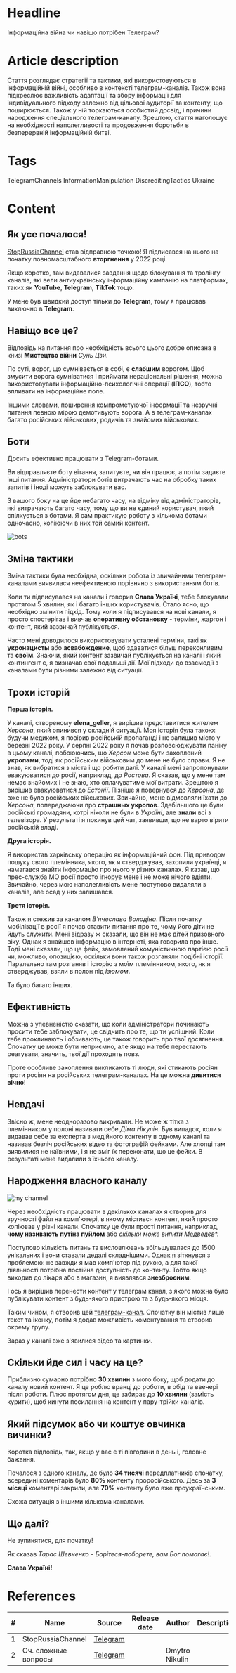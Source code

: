 # Headline
Інформаційна війна чи навіщо потрібен Телеграм?

# Article description
Стаття розглядає стратегії та тактики, які використовуються в інформаційній війні, особливо в контексті телеграм-каналів.
Також вона підкреслює важливість адаптації та збору інформації для індивідуального підходу залежно від цільової аудиторії та контенту, що поширюється.
Також у ній торкаються особистий досвід, і причини народження спеціального телеграм-каналу.
Зрештою, стаття наголошує на необхідності наполегливості та продовження боротьби в безперервній інформаційній битві. 

# Tags
TelegramChannels InformationManipulation DiscreditingTactics Ukraine

# Content

## Як усе почалося!
[StopRussiaChannel](https://t.me/+EbXZHBfHXbszY2I6) став відправною точкою!
Я підписався на нього на початку повномасштабного **вторгнення** у 2022 році.

Якщо коротко, там видавалися завдання щодо блокування та тролінгу каналів, які вели антиукраїнську інформаційну кампанію на платформах, таких як **YouTube**, **Telegram**, **TikTok** тощо. 

У мене був швидкий доступ тільки до **Telegram**, тому я працював виключно в **Telegram**.

## Навіщо все це?
Відповідь на питання про необхідність всього цього добре описана в книзі **Мистецтво війни** *Сунь Цзи*.

По суті, ворог, що сумнівається в собі, є **слабшим** ворогом.
Щоб змусити ворога сумніватися і приймати нераціональні рішення, можна використовувати інформаційно-психологічні операції (**ІПСО**), тобто впливати на інформаційне поле.

Іншими словами, поширення компрометуючої інформації та незручні питання певною мірою демотивують ворога.
А в телеграм-каналах багато російських військових, родичів та знайомих військових.

## Боти
Досить ефективно працювати з Telegram-ботами.

Ви відправляєте боту вітання, запитуєте, чи він працює, а потім задаєте інші питання.
Адміністратори ботів витрачають час на обробку таких запитів і іноді можуть заблокувати вас.

З вашого боку на це йде небагато часу, на відміну від адміністраторів, які витрачають багато часу, тому що ви не єдиний користувач, який спілкується з ботами.
Я сам практикую роботу з кількома ботами одночасно, копіюючи в них той самий контент.

<img src="./Images/TelegramChannel1.png" alt="bots" />

## Зміна тактики
Зміна тактики була необхідна, оскільки робота із звичайними телеграм-каналами виявилася неефективною порівняно з використанням ботів.

Коли ти підписувався на канали і говорив **Слава Україні**, тебе блокували протягом 5 хвилин, як і багато інших користувачів.
Стало ясно, що необхідно змінити підхід.
Тому коли я підписувався на нові канали, я просто спостерігав і вивчав **оперативну обстановку** - терміни, жаргон і контент, який зазвичай публікується.

Часто мені доводилося використовувати усталені терміни, такі як **укронацисты** або **асвабождение**, щоб здаватися більш переконливим та **своїм**. 
Знаючи, який контент зазвичай публікується на каналі і який контингент є, я визначав свої подальші дії.
Мої підходи до взаємодії з каналами були різними залежно від ситуації.

## Трохи історій
**Перша історія.** 

У каналі, створеному **elena_geller**, я вирішив представитися жителем *Херсона*, який опинився у складній ситуації.
Моя історія була такою: будучи медиком, я повірив російській пропаганді і не залишив місто у березні 2022 року.
У серпні 2022 року я почав розповсюджувати паніку в цьому каналі, побоюючись, що *Херсон* може бути захоплений **укропами**, тоді як російським військовим до мене не було справи.
Я не знав, як вибратися з міста і що робити далі.
У каналі мені запропонували евакуюватися до росії, наприклад, до *Ростова*.
Я сказав, що у мене там немає знайомих і не знаю, хто оплачуватиме мої витрати.
Зрештою я вирішив евакуюватися до *Естонії*.
Пізніше я повернувся до *Херсона*, де вже не було російських військових.
Звичайно, мене відмовляли їхати до *Херсона*, попереджаючи про **страшных укропов**.
Здебільшого це були російські громадяни, котрі ніколи не були в *Україні*, але **знали** всі з телевізора.
У результаті я покинув цей чат, заявивши, що не варто вірити російській владі.

**Друга історія.**

Я використав харківську операцію як інформаційний фон.
Під приводом пошуку свого племінника, якого, як я стверджував, захопили українці, я намагався знайти інформацію про нього у різних каналах.
Я казав, що прес-служба МО росії просто ігнорує мене і не може нічого вдіяти.
Звичайно, через мою наполегливість мене поступово видаляли з каналів, але осад у них залишався.

**Третя історія.**

Також я стежив за каналом *В'ячеслава Володіна*.
Після початку мобілізації в росії я почав ставити питання про те, чому його діти не йдуть служити.
Мені відразу ж сказали, що він не має дітей призовного віку.
Однак я знайшов інформацію в інтернеті, яка говорила про інше.
Тоді мені сказали, що це фейк, замовлений комуністичною партією росії чи, можливо, опозицією, оскільки вони також розганяли подібні історії. 
Паралельно там розганяв і історію з моїм племінником, якого, як я стверджував, взяли в полон під *Ізюмом*.

Та було багато інших.

## Ефективність
Можна з упевненістю сказати, що коли адміністратори починають просити тебе заблокувати, це свідчить про те, що ти успішний.
Коли тебе проклинають і обзивають, це також говорить про твої досягнення.
Спочатку це може бути неприємно, але якщо на тебе перестають реагувати, значить, твої дії проходять повз.

Проте особливе захоплення викликають ті люди, які стикають росіян проти росіян на російських телеграм-каналах.
На це можна **дивитися вічно**!

## Невдачі
Звісно ж, мене неодноразово викривали.
Не може ж тітка з племінником у полоні називати себе *Діма Нікулін*.
Був випадок, коли я видавав себе за експерта з медійного контенту в одному каналі та називав безліч російських відео та фотографій фейками.
Але хлопці там виявилися не наївними, і я не зміг їх переконати, що це фейки.
В результаті мене видалили з їхнього каналу.

## Народження власного каналу

<img src="./Images/TelegramChannel2.png" alt="my channel" />

Через необхідність працювати в декількох каналах я створив для зручності файл на комп'ютері, в якому містився контент, який просто копіював у різні канали.
Спочатку це були прості питання, наприклад, **чому називають путіна пуйлом** або *скільки може випити Медведєв**.

Поступово кількість питань та висловлювань збільшувалася до 1500 унікальних і вони ставали дедалі складнішими.
Однак я зіткнувся з проблемою: не завжди я мав комп'ютер під рукою, а для такої діяльності потрібна постійна доступність до контенту.
Тобто якщо виходив до лікаря або в магазин, я виявлявся **знезброєним**.

І ось я вирішив перенести контент у телеграм канал, з якого можна було публікувати контент з будь-якого пристрою та з будь-якого місця.

Таким чином, я створив цей [телеграм-канал](https://t.me/questions4russians). Спочатку він містив лише текст та іконку, потім я додав можливість коментування та створив окрему групу.

Зараз у каналі вже з'явилися відео та картинки.

## Скільки йде сил і часу на це?

Приблизно сумарно потрібно **30 хвилин** з мого боку, щоб додати до каналу новий контент.
Я це роблю вранці до роботи, в обід та ввечері після роботи.
Плюс протягом дня, це забирає до **10 хвилин** (замість курити), щоб кинути посилання на контент у пару-трійки каналів.

## Який підсумок або чи коштує овчинка вичинки?

Коротка відповідь, так, якщо у вас є ті півгодини в день і, головне бажання.

Почалося з одного каналу, де було **34 тисячі** передплатників спочатку, всередині коментарів було **80%** контенту проросійського.
Десь за **3 місяці** коментарі закрили, але **70%** контенту було вже проукраїнським.

Схожа ситуація з іншими кількома каналами.

## Що далі?
Не зупинятися, для початку!

Як сказав *Тарас Шевченко* - *Борітеся-поборете, вам Бог помагає!*.

**Слава Україні!**

# References
| # | Name                 | Source                | Release date           |  Author                 | Description   |
| - | ---------------------|---------------------- |----------------------- | ----------------------- |:-------------:|
| 1 | StopRussiaChannel    |[Telegram](https://t.me/+EbXZHBfHXbszY2I6) | | | |
| 2 | Оч. сложные вопросы  |[Telegram](https://t.me/questions4russians) | | Dmytro Nikulin | |